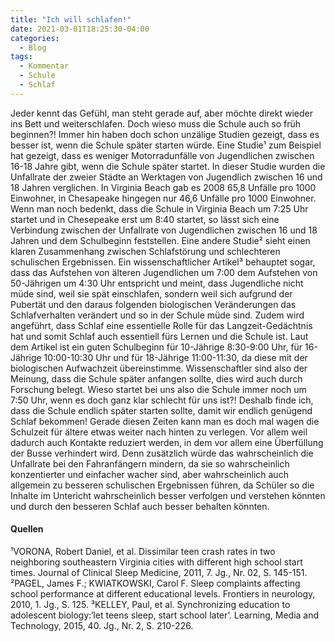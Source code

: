 ```yaml
---
title: "Ich will schlafen!"
date: 2021-03-01T18:25:30-04:00
categories:
  - Blog
tags:
  - Kommentar
  - Schule
  - Schlaf
---
```


Jeder kennt das Gefühl, man steht gerade auf, aber möchte direkt wieder ins Bett und weiterschlafen. Doch wieso muss die Schule auch so früh beginnen?! Immer hin haben doch schon unzälige Studien gezeigt, dass es besser ist, wenn die Schule später starten würde. Eine Studie¹ zum Beispiel hat gezeigt, dass es weniger Motorradunfälle von Jugendlichen zwischen 16-18 Jahre gibt, wenn die Schule später startet. In dieser Studie wurden die Unfallrate der zweier Städte an Werktagen von Jugendlich zwischen 16 und 18 Jahren verglichen. In Virginia Beach gab es 2008 65,8 Unfälle pro 1000 Einwohner, in Chesapeake hingegen nur 46,6 Unfälle pro 1000 Einwohner. Wenn man noch bedenkt, dass die Schule in Virginia Beach um 7:25 Uhr startet und in Chesepeake erst um 8:40 startet, so lässt sich eine Verbindung zwischen der Unfallrate von Jugendlichen zwischen 16 und 18 Jahren und dem Schulbeginn feststellen. Eine andere Studie² sieht einen klaren Zusammenhang zwischen Schlafstörung und schlechteren schulischen Ergebnissen. Ein wissenschaftlicher Artikel³ behauptet sogar, dass das Aufstehen von älteren Jugendlichen um 7:00 dem Aufstehen von 50-Jährigen um 4:30 Uhr entspricht und meint, dass Jugendliche nicht müde sind, weil sie spät einschlafen, sondern weil sich aufgrund der Pubertät und den daraus folgenden biologischen Veränderungen das Schlafverhalten verändert und so in der Schule müde sind. Zudem wird angeführt, dass Schlaf eine essentielle Rolle für das Langzeit-Gedächtnis hat und somit Schlaf auch essentiell fürs Lernen und die Schule ist. Laut dem Artikel ist ein guten Schulbeginn für 10-Jährige 8:30-9:00 Uhr, für 16-Jährige 10:00-10:30 Uhr und für 18-Jährige 11:00-11:30, da diese mit der biologischen Aufwachzeit übereinstimme. Wissenschaftler sind also der Meinung, dass die Schule später anfangen sollte, dies wird auch durch Forschung belegt. Wieso startet bei uns also die Schule immer noch um 7:50 Uhr, wenn es doch ganz klar schlecht für uns ist?! Deshalb finde ich, dass die Schule endlich später starten sollte, damit wir endlich genügend Schlaf bekommen! Gerade diesen Zeiten kann man es doch mal wagen die Schulzeit für ältere etwas weiter nach hinten zu verlegen. Vor allem weil dadurch auch Kontakte reduziert werden, in dem vor allem eine Überfüllung der Busse verhindert wird. Denn zusätzlich würde das wahrscheinlich die Unfallrate bei den Fahranfängern mindern, da sie so wahrscheinlich konzentierter und einfacher wacher sind, aber wahrscheinlich auch allgemein zu besseren schulischen Ergebnissen führen, da Schüler so die Inhalte im Untericht wahrscheinlich besser verfolgen und verstehen könnten und durch den besseren Schlaf auch besser behalten könnten.

<div class="notice">
  <h4>Quellen</h4>
  <p>¹VORONA, Robert Daniel, et al. Dissimilar teen crash rates in two neighboring southeastern Virginia cities with different high school start times. Journal of Clinical Sleep Medicine, 2011, 7. Jg., Nr. 02, S. 145-151.
    ²PAGEL, James F.; KWIATKOWSKI, Carol F. Sleep complaints affecting school performance at different educational levels. Frontiers in neurology, 2010, 1. Jg., S. 125.
    ³KELLEY, Paul, et al. Synchronizing education to adolescent biology:‘let teens sleep, start school later’. Learning, Media and Technology, 2015, 40. Jg., Nr. 2, S. 210-226.</p>
</div>
